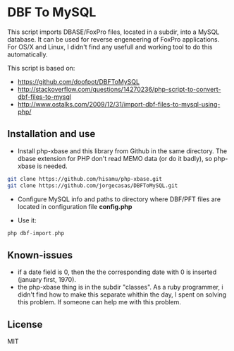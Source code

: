DBF To MySQL 
========================================================================================================================

This script imports DBASE/FoxPro files, located in a subdir, into a MySQL database. It can be used for reverse
engeneering of FoxPro applications. For OS/X and Linux, I didn't find any usefull and working tool to do this
automatically.

This script is based on: 

* https://github.com/doofpot/DBFToMySQL
* http://stackoverflow.com/questions/14270236/php-script-to-convert-dbf-files-to-mysql
* http://www.ostalks.com/2009/12/31/import-dbf-files-to-mysql-using-php/


Installation and use
------------------------------------------------------------------------------------------------------------------------

* Install php-xbase and this library from Github in the same directory. The dbase extension for PHP don't read MEMO data (or do it badly), so php-xbase is needed.

```bash
git clone https://github.com/hisamu/php-xbase.git
git clone https://github.com/jorgecasas/DBFToMySQL.git

```
* Configure MySQL info and paths to directory where DBF/PFT files are located in configuration file **config.php**

* Use it:

```php
php dbf-import.php
```

Known-issues
------------------------------------------------------------------------------------------------------------------------

- if a date field is 0, then the the corresponding date with 0 is inserted (january first, 1970).
- the php-xbase thing is in the subdir "classes". As a ruby programmer, i didn't find how to make this separate whithin the day, I spent on solving this problem. If someone can help me with this problem.

License
------------------------------------------------------------------------------------------------------------------------

MIT
